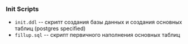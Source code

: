 ### Init Scripts

+ `init.ddl` -- скрипт создания базы данных и создания основных таблиц (postgres specified)
+ `fillup.sql` -- скрипт первичного наполнения основных таблиц